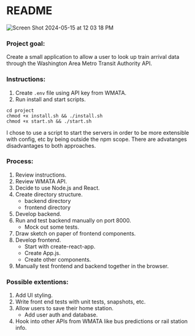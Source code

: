 # README

![Screen Shot 2024-05-15 at 12 03 18 PM](https://github.com/arianna-h-h/mta-train-monitor/assets/21130217/e7d7ba2d-51bb-46d7-8391-bbdd1fabf2f5)

### Project goal:
Create a small application to allow a user to look up train arrival data through the Washington Area Metro Transit Authority API.

### Instructions: 
1. Create `.env` file using API key from WMATA.  
2. Run install and start scripts.
```
cd project
chmod +x install.sh && ./install.sh
chmod +x start.sh && ./start.sh
```
I chose to use a script to start the servers in order to be more extensible with config, etc by being outside the npm scope. There are advatanges disadvantages to both approaches.  

### Process:
1. Review instructions.
2. Review WMATA API.
3. Decide to use Node.js and React.
4. Create directory structure.
    * backend directory
    * frontend directory
5. Develop backend.
6. Run and test backend manually on port 8000.
    * Mock out some tests.
7. Draw sketch on paper of frontend components.
8. Develop frontend.
    * Start with create-react-app.
    * Create App.js.
    * Create other components.
9. Manually test frontend and backend together in the browser.

### Possible extentions:
1. Add UI styling.
2. Write front end tests with unit tests, snapshots, etc.
3. Allow users to save their home station.
    * Add user auth and database.
4. Hook into other APIs from WMATA like bus predictions or rail station info.




